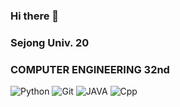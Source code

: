 ### Hi there 👋
### Sejong Univ. 20
### COMPUTER ENGINEERING 32nd

![Python](https://img.shields.io/badge/-Python-blue?style=for-the-badge&logo=Python&logoColor=ffffff)
![Git](https://img.shields.io/badge/-Git-F05032?style=for-the-badge&logo=git&logoColor=ffffff)
![JAVA](https://img.shields.io/badge/Java-yellow?logo=&logoColor=white)
![Cpp](https://img.shields.io/badge/Cpp-gray}?style=flat-square-for-the-badge&logo=C++&logoColor=ffffff)

<!--
**EM-H20/EM-H20** is a ✨ _special_ ✨ repository because its `README.md` (this file) appears on your GitHub profile.

Here are some ideas to get you started:

- 🔭 I’m currently working on ...
- 🌱 I’m currently learning ...
- 👯 I’m looking to collaborate on ...
- 🤔 I’m looking for help with ...
- 💬 Ask me about ...
- 📫 How to reach me: ...
- 😄 Pronouns: ...
- ⚡ Fun fact: ...
-->
